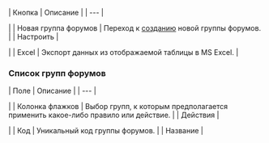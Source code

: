 | Кнопка | Описание |
| --- |

|
| Новая группа форумов | Переход к [созданию](/user_help/service/forum/forum_group_edit.php) новой группы форумов. |
| Настроить |

|
| Excel | Экспорт данных из отображаемой таблицы в MS Excel. |

### Список групп форумов

| Поле | Описание |
| --- |

|
| Колонка флажков | Выбор групп, к которым предполагается применить какое-либо правило или действие. |
| Действия |

|
| Код | Уникальный код группы форумов. |
| Название |
